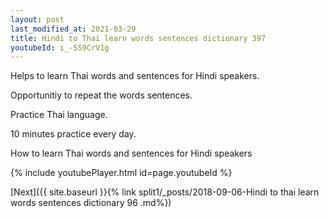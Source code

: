 ```yaml
---
layout: post
last_modified_at: 2021-03-29
title: Hindi to Thai learn words sentences dictionary 397 
youtubeId: i_-SS9CrV1g
---
```

 
 
Helps to learn Thai words and sentences for Hindi speakers.

Opportunitiy to repeat the words sentences. 

Practice Thai language. 
 
10 minutes practice every day. 
 
How to learn Thai words and sentences for Hindi speakers 
 
{% include youtubePlayer.html id=page.youtubeId %}
 
 
[Next]({{ site.baseurl }}{% link  split1/_posts/2018-09-06-Hindi to thai learn words sentences dictionary 96 .md%})
 
